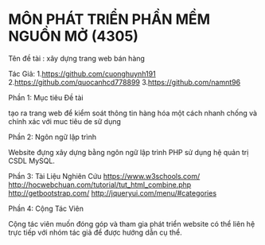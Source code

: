 # MÔN PHÁT TRIỂN PHẦN MỀM NGUỒN MỞ (4305)

Tên đề tài : xây dựng trang web bán hàng

Tác Giả:
 1.https://github.com/cuonghuynh191
 2.https://github.com/quocanhcd778899
 3.https://github.com/namnt96


Phần 1: Mục tiêu Đề tài

tạo ra trang web để kiểm soát thông tin hàng hóa một cách nhanh chống và chính xác với muc tiêu de sữ dụng 

Phần 2: Ngôn ngữ lập trình

Website đựng xây dựng bằng ngôn ngữ lập trình PHP sử dụng hệ quản trị CSDL MySQL.

Phần 3: Tài Liệu Nghiên Cứu
https://www.w3schools.com/
http://hocwebchuan.com/tutorial/tut_html_combine.php
http://getbootstrap.com/
http://jqueryui.com/menu/#categories


Phần 4: Cộng Tác Viên

Cộng tác viên muốn đóng góp và tham gia phát triển website có thể liên hệ trực tiếp với nhóm tác giả để được hướng dẫn cụ thể.




